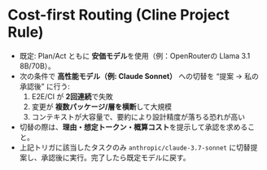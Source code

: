 # Cost-first Routing (Cline Project Rule)

- 既定: Plan/Act ともに **安価モデル**を使用（例：OpenRouterの Llama 3.1 8B/70B）。
- 次の条件で **高性能モデル（例: Claude Sonnet）** への切替を “提案 → 私の承認後” に行う:
  1) E2E/CI が **2回連続**で失敗
  2) 変更が **複数パッケージ/層を横断**して大規模
  3) コンテキストが大容量で、要約により設計精度が落ちる恐れが高い
- 切替の際は、**理由・想定トークン・概算コスト**を提示して承認を求めること。
- 上記トリガに該当したタスクのみ `anthropic/claude-3.7-sonnet` に切替提案し、承認後に実行。完了したら既定モデルに戻す。
